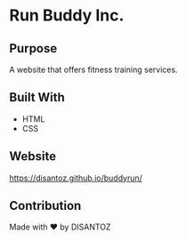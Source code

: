 # Run Buddy Inc.

## Purpose

A website that offers fitness training services.

## Built With

- HTML
- CSS

## Website

https://disantoz.github.io/buddyrun/

## Contribution

Made with ❤️ by DISANTOZ

